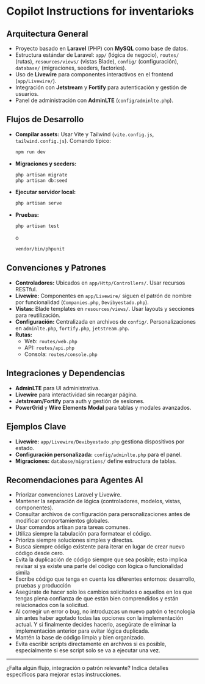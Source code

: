 # Copilot Instructions for inventarioks

## Arquitectura General

-   Proyecto basado en **Laravel** (PHP) con **MySQL** como base de datos.
-   Estructura estándar de Laravel: `app/` (lógica de negocio), `routes/` (rutas), `resources/views/` (vistas Blade), `config/` (configuración), `database/` (migraciones, seeders, factories).
-   Uso de **Livewire** para componentes interactivos en el frontend (`app/Livewire/`).
-   Integración con **Jetstream** y **Fortify** para autenticación y gestión de usuarios.
-   Panel de administración con **AdminLTE** (`config/adminlte.php`).

## Flujos de Desarrollo

-   **Compilar assets:** Usar Vite y Tailwind (`vite.config.js`, `tailwind.config.js`). Comando típico:
    ```bash
    npm run dev
    ```
-   **Migraciones y seeders:**
    ```bash
    php artisan migrate
    php artisan db:seed
    ```
-   **Ejecutar servidor local:**
    ```bash
    php artisan serve
    ```
-   **Pruebas:**
    ```bash
    php artisan test
    ```
    o
    ```bash
    vendor/bin/phpunit
    ```

## Convenciones y Patrones

-   **Controladores:** Ubicados en `app/Http/Controllers/`. Usar recursos RESTful.
-   **Livewire:** Componentes en `app/Livewire/` siguen el patrón de nombre por funcionalidad (`Companies.php`, `Devibyestado.php`).
-   **Vistas:** Blade templates en `resources/views/`. Usar layouts y secciones para reutilización.
-   **Configuración:** Centralizada en archivos de `config/`. Personalizaciones en `adminlte.php`, `fortify.php`, `jetstream.php`.
-   **Rutas:**
    -   Web: `routes/web.php`
    -   API: `routes/api.php`
    -   Consola: `routes/console.php`

## Integraciones y Dependencias

-   **AdminLTE** para UI administrativa.
-   **Livewire** para interactividad sin recargar página.
-   **Jetstream/Fortify** para auth y gestión de sesiones.
-   **PowerGrid** y **Wire Elements Modal** para tablas y modales avanzados.

## Ejemplos Clave

-   **Livewire:** `app/Livewire/Devibyestado.php` gestiona dispositivos por estado.
-   **Configuración personalizada:** `config/adminlte.php` para el panel.
-   **Migraciones:** `database/migrations/` define estructura de tablas.

## Recomendaciones para Agentes AI

-   Priorizar convenciones Laravel y Livewire.
-   Mantener la separación de lógica (controladores, modelos, vistas, componentes).
-   Consultar archivos de configuración para personalizaciones antes de modificar comportamientos globales.
-   Usar comandos artisan para tareas comunes.
-   Utiliza siempre la tabulación para formatear el código.
-   Prioriza siempre soluciones simples y directas.
-   Busca siempre código existente para iterar en lugar de crear nuevo código desde cero.
-   Evita la duplicación de código siempre que sea posible; esto implica revisar si ya existe una parte del código con lógica o funcionalidad simila
-   Escribe código que tenga en cuenta los diferentes entornos: desarrollo, pruebas y producción
-   Asegúrate de hacer solo los cambios solicitados o aquellos en los que tengas plena confianza de que están bien comprendidos y están relacionados con la solicitud.
-   Al corregir un error o bug, no introduzcas un nuevo patrón o tecnología sin antes haber agotado todas las opciones con la implementación actual. Y si finalmente decides hacerlo, asegúrate de eliminar la implementación anterior para evitar lógica duplicada.
-   Mantén la base de código limpia y bien organizado.
-   Evita escribir scripts directamente en archivos si es posible, especialmente si ese script solo se va a ejecutar una vez.

---

¿Falta algún flujo, integración o patrón relevante? Indica detalles específicos para mejorar estas instrucciones.
